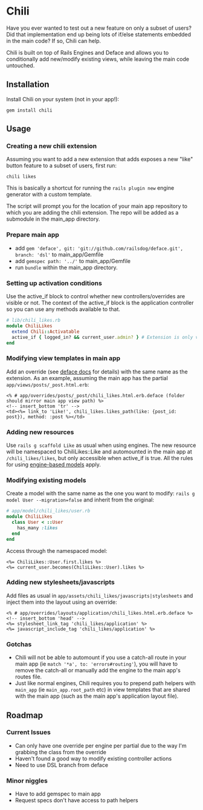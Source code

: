 # Chili

Have you ever wanted to test out a new feature on only a subset of users?
Did that implementation end up being lots of if/else statements embedded in the main code?
If so, Chili can help.

Chili is built on top of Rails Engines and Deface and allows you to conditionally add new/modify existing views, 
while leaving the main code untouched.

## Installation

Install Chili on your system (not in your app!):

    gem install chili

## Usage

### Creating a new chili extension

Assuming you want to add a new extension that adds exposes a new "like" button feature to a subset of users, first run:

    chili likes

This is basically a shortcut for running the `rails plugin new` engine generator with a custom template.

The script will prompt you for the location of your main app repository to which you are adding the chili extension.
The repo will be added as a submodule in the main_app directory.

### Prepare main app

- add `gem 'deface', git: 'git://github.com/railsdog/deface.git', branch: 'dsl'` to main_app/Gemfile
- add `gemspec path: '../'` to main_app/Gemfile
- run `bundle` within the main_app directory.

### Setting up activation conditions

Use the active_if block to control whether new controllers/overrides are visible or not.
The context of the active_if block is the application controller so you can use any methods available to that.

```ruby
# lib/chili_likes.rb
module ChiliLikes
  extend Chili::Activatable
  active_if { logged_in? && current_user.admin? } # Extension is only visible to logged in admin users
end
```

### Modifying view templates in main app

Add an override (see [deface docs](https://github.com/railsdog/deface#readme) for details) with the same name as the extension.
As an example, assuming the main app has the partial `app/views/posts/_post.html.erb`:

```erb
<% # app/overrides/posts/_post/chili_likes.html.erb.deface (folder should mirror main app view path) %>
<!-- insert_bottom 'tr' -->
<td><%= link_to 'Like!', chili_likes.likes_path(like: {post_id: post}), method: :post %></td>
```

### Adding new resources

Use `rails g scaffold Like` as usual when using engines. The new resource will be namespaced to ChiliLikes::Like
and automounted in the main app at `/chili_likes/likes`, but only accessible when active_if is true. 
All the rules for using [engine-based models](http://railscasts.com/episodes/277-mountable-engines?view=asciicast) apply.

### Modifying existing models

Create a model with the same name as the one you want to modify: `rails g model User --migration=false`
and inherit from the original:

```ruby
# app/model/chili_likes/user.rb
module ChiliLikes
  class User < ::User
    has_many :likes
  end
end
```

Access through the namespaced model:

```erb
<%= ChiliLikes::User.first.likes %>
<%= current_user.becomes(ChiliLikes::User).likes %>
```

### Adding new stylesheets/javascripts

Add files as usual in `app/assets/chili_likes/javascripts|stylesheets` and inject them into the layout using an override:

```erb
<% # app/overrides/layouts/application/chili_likes.html.erb.deface %>
<!-- insert_bottom 'head' -->
<%= stylesheet_link_tag 'chili_likes/application' %>
<%= javascript_include_tag 'chili_likes/application' %>
```

### Gotchas

- Chili will not be able to automount if you use a catch-all route in your main app (ie `match '*a', to: 'errors#routing'`), you will have to remove the catch-all or manually add the engine to the main app's routes file.
- Just like normal engines, Chili requires you to prepend path helpers with `main_app` (ie `main_app.root_path` etc) in view templates that are shared with the main app (such as the main app's application layout file).

## Roadmap

### Current Issues

- Can only have one override per engine per partial due to the way I'm grabbing the class from the override
- Haven't found a good way to modify existing controller actions
- Need to use DSL branch from deface

### Minor niggles

- Have to add gemspec to main app
- Request specs don't have access to path helpers